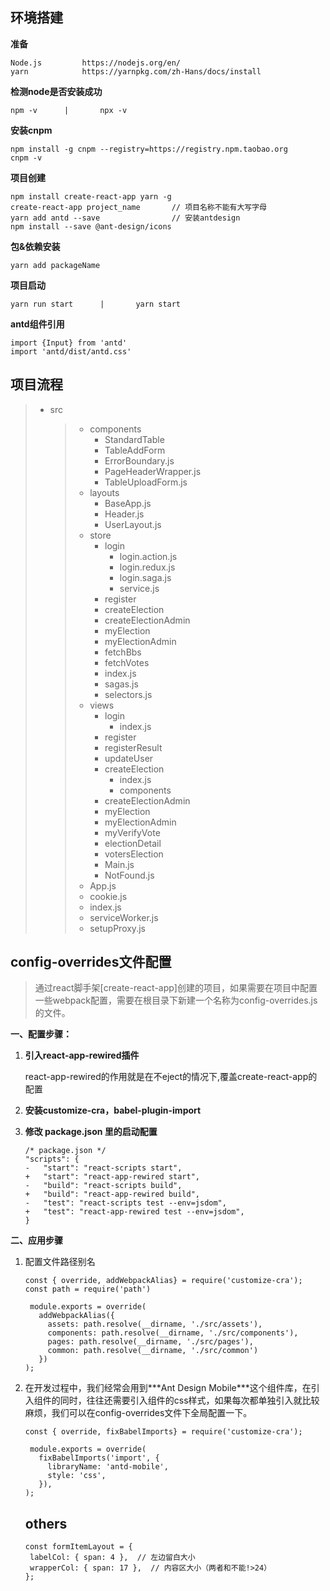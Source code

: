 ## 环境搭建 

**准备**

```
Node.js			https://nodejs.org/en/	
yarn			https://yarnpkg.com/zh-Hans/docs/install
```

**检测node是否安装成功**

```
npm -v		|		npx -v
```

**安装cnpm**

```
npm install -g cnpm --registry=https://registry.npm.taobao.org
cnpm -v
```

**项目创建**

```
npm install create-react-app yarn -g
create-react-app project_name		// 项目名称不能有大写字母
yarn add antd --save				// 安装antdesign
npm install --save @ant-design/icons
```

**包&依赖安装**

```
yarn add packageName
```

**项目启动**

```
yarn run start		|		yarn start
```

**antd组件引用**

```
import {Input} from 'antd'
import 'antd/dist/antd.css'
```

## 项目流程

> - src
>
>   > - components
>   >   - StandardTable
>   >   - TableAddForm
>   >   - ErrorBoundary.js
>   >   - PageHeaderWrapper.js
>   >   - TableUploadForm.js
>   > - layouts
>   >   - BaseApp.js
>   >   - Header.js
>   >   - UserLayout.js
>   > - store
>   >   - login
>   >     - login.action.js
>   >     - login.redux.js
>   >     - login.saga.js
>   >     - service.js
>   >   - register
>   >   - createElection
>   >   - createElectionAdmin
>   >   - myElection
>   >   - myElectionAdmin
>   >   - fetchBbs
>   >   - fetchVotes
>   >   - index.js
>   >   - sagas.js
>   >   - selectors.js
>   > - views
>   >   - login
>   >     - index.js
>   >   - register
>   >   - registerResult
>   >   - updateUser
>   >   - createElection
>   >     - index.js
>   >     - components
>   >   - createElectionAdmin
>   >   - myElection
>   >   - myElectionAdmin
>   >   - myVerifyVote
>   >   - electionDetail
>   >   - votersElection
>   >   - Main.js
>   >   - NotFound.js
>   > - App.js
>   > - cookie.js
>   > - index.js
>   > - serviceWorker.js
>   > - setupProxy.js

## config-overrides文件配置

> 通过react脚手架[create-react-app]创建的项目，如果需要在项目中配置一些webpack配置，需要在根目录下新建一个名称为config-overrides.js的文件。

**一、配置步骤：**

1. **引入react-app-rewired插件**

   react-app-rewired的作用就是在不eject的情况下,覆盖create-react-app的配置

2. **安装customize-cra，babel-plugin-import**

3. **修改 package.json 里的启动配置**

   ```react
   /* package.json */
   "scripts": {
   -   "start": "react-scripts start",
   +   "start": "react-app-rewired start",
   -   "build": "react-scripts build",
   +   "build": "react-app-rewired build",
   -   "test": "react-scripts test --env=jsdom",
   +   "test": "react-app-rewired test --env=jsdom",
   }
   ```

**二、应用步骤**

1. 配置文件路径别名

   ```react
   const { override, addWebpackAlias} = require('customize-cra');
   const path = require('path')
   
    module.exports = override(
      addWebpackAlias({
        assets: path.resolve(__dirname, './src/assets'),
        components: path.resolve(__dirname, './src/components'),
        pages: path.resolve(__dirname, './src/pages'),
        common: path.resolve(__dirname, './src/common')
      })
   );
   ```

2. 在开发过程中，我们经常会用到***Ant Design Mobile\***这个组件库，在引入组件的同时，往往还需要引入组件的css样式，如果每次都单独引入就比较麻烦，我们可以在config-overrides文件下全局配置一下。

   ```react
   const { override, fixBabelImports} = require('customize-cra');
   
    module.exports = override(
      fixBabelImports('import', {
        libraryName: 'antd-mobile',
        style: 'css',
      }),
   );
   ```

   ## others
   
   ```react
   const formItemLayout = {
   	labelCol: { span: 4 },  // 左边留白大小
   	wrapperCol: { span: 17 },  // 内容区大小（两者和不能!>24）
   };
   ```
